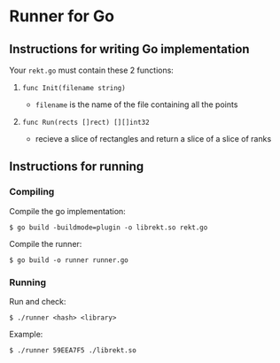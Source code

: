 # Runner for Go

## Instructions for writing Go implementation

Your `rekt.go` must contain these 2 functions:

1. `func Init(filename string)`
    - `filename` is the name of the file containing all the points

2. `func Run(rects []rect) [][]int32`
    - recieve a slice of rectangles and return a slice of a slice of ranks

## Instructions for running

### Compiling

Compile the go implementation:

    $ go build -buildmode=plugin -o librekt.so rekt.go

Compile the runner:

    $ go build -o runner runner.go

### Running

Run and check:

    $ ./runner <hash> <library>

Example:

    $ ./runner 59EEA7F5 ./librekt.so
